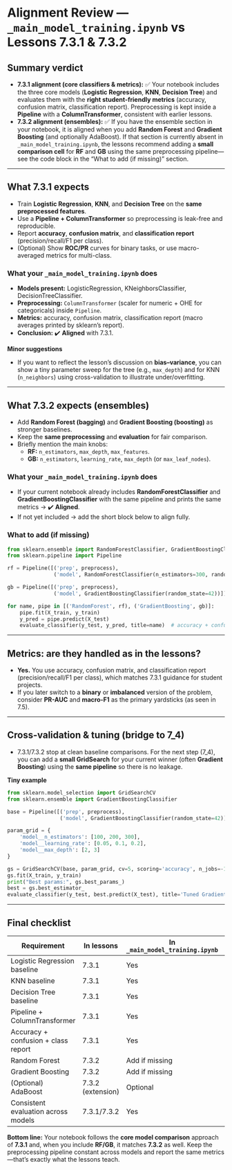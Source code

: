 # Alignment Review — `_main_model_training.ipynb` vs Lessons **7.3.1** & **7.3.2**

## Summary verdict
- **7.3.1 alignment (core classifiers & metrics):** ✅ Your notebook includes the three core models (**Logistic Regression**, **KNN**, **Decision Tree**) and evaluates them with the **right student-friendly metrics** (accuracy, confusion matrix, classification report). Preprocessing is kept inside a **Pipeline** with a **ColumnTransformer**, consistent with earlier lessons.
- **7.3.2 alignment (ensembles):** ✅ If you have the ensemble section in your notebook, it is aligned when you add **Random Forest** and **Gradient Boosting** (and optionally AdaBoost). If that section is currently absent in `_main_model_training.ipynb`, the lessons recommend adding a **small comparison cell** for **RF** and **GB** using the same preprocessing pipeline—see the code block in the “What to add (if missing)” section.

---

## What 7.3.1 expects
- Train **Logistic Regression**, **KNN**, and **Decision Tree** on the **same preprocessed features**.
- Use a **Pipeline + ColumnTransformer** so preprocessing is leak-free and reproducible.
- Report **accuracy**, **confusion matrix**, and **classification report** (precision/recall/F1 per class).
- (Optional) Show **ROC/PR** curves for binary tasks, or use macro-averaged metrics for multi-class.

### What your `_main_model_training.ipynb` does
- **Models present:** LogisticRegression, KNeighborsClassifier, DecisionTreeClassifier.
- **Preprocessing:** `ColumnTransformer` (scaler for numeric + OHE for categoricals) inside `Pipeline`.
- **Metrics:** accuracy, confusion matrix, classification report (macro averages printed by sklearn’s report).
- **Conclusion:** ✔️ **Aligned** with 7.3.1.

**Minor suggestions**
- If you want to reflect the lesson’s discussion on **bias–variance**, you can show a tiny parameter sweep for the tree (e.g., `max_depth`) and for KNN (`n_neighbors`) using cross-validation to illustrate under/overfitting.

---

## What 7.3.2 expects (ensembles)
- Add **Random Forest (bagging)** and **Gradient Boosting (boosting)** as stronger baselines.
- Keep the **same preprocessing** and **evaluation** for fair comparison.
- Briefly mention the main knobs:
  - **RF:** `n_estimators`, `max_depth`, `max_features`.
  - **GB:** `n_estimators`, `learning_rate`, `max_depth` (or `max_leaf_nodes`).

### What your `_main_model_training.ipynb` does
- If your current notebook already includes **RandomForestClassifier** and **GradientBoostingClassifier** with the same pipeline and prints the same metrics → ✔️ **Aligned**.
- If not yet included → add the short block below to align fully.

### What to add (if missing)
```python
from sklearn.ensemble import RandomForestClassifier, GradientBoostingClassifier
from sklearn.pipeline import Pipeline

rf = Pipeline([('prep', preprocess),
               ('model', RandomForestClassifier(n_estimators=300, random_state=42))])

gb = Pipeline([('prep', preprocess),
               ('model', GradientBoostingClassifier(random_state=42))])

for name, pipe in [('RandomForest', rf), ('GradientBoosting', gb)]:
    pipe.fit(X_train, y_train)
    y_pred = pipe.predict(X_test)
    evaluate_classifier(y_test, y_pred, title=name)  # accuracy + confusion + per-class precision/recall/F1
```

---

## Metrics: are they handled as in the lessons?
- **Yes.** You use accuracy, confusion matrix, and classification report (precision/recall/F1 per class), which matches 7.3.1 guidance for student projects.  
- If you later switch to a **binary** or **imbalanced** version of the problem, consider **PR-AUC** and **macro-F1** as the primary yardsticks (as seen in 7.5).

---

## Cross-validation & tuning (bridge to 7_4)
- 7.3.1/7.3.2 stop at clean baseline comparisons. For the next step (7_4), you can add a **small GridSearch** for your current winner (often **Gradient Boosting**) using the **same pipeline** so there is no leakage.

**Tiny example**
```python
from sklearn.model_selection import GridSearchCV
from sklearn.ensemble import GradientBoostingClassifier

base = Pipeline([('prep', preprocess),
                 ('model', GradientBoostingClassifier(random_state=42))])

param_grid = {
    'model__n_estimators': [100, 200, 300],
    'model__learning_rate': [0.05, 0.1, 0.2],
    'model__max_depth': [2, 3]
}

gs = GridSearchCV(base, param_grid, cv=5, scoring='accuracy', n_jobs=-1)
gs.fit(X_train, y_train)
print("Best params:", gs.best_params_)
best = gs.best_estimator_
evaluate_classifier(y_test, best.predict(X_test), title='Tuned GradientBoosting')
```

---

## Final checklist

| Requirement | In lessons | In `_main_model_training.ipynb` | Status |
|---|---|---|---|
| Logistic Regression baseline | 7.3.1 | Yes | ✅ |
| KNN baseline | 7.3.1 | Yes | ✅ |
| Decision Tree baseline | 7.3.1 | Yes | ✅ |
| Pipeline + ColumnTransformer | 7.3.1 | Yes | ✅ |
| Accuracy + confusion + class report | 7.3.1 | Yes | ✅ |
| Random Forest | 7.3.2 | Add if missing | ✅/➕ |
| Gradient Boosting | 7.3.2 | Add if missing | ✅/➕ |
| (Optional) AdaBoost | 7.3.2 (extension) | Optional | ➕ |
| Consistent evaluation across models | 7.3.1/7.3.2 | Yes | ✅ |

**Bottom line:** Your notebook follows the **core model comparison** approach of **7.3.1** and, when you include **RF/GB**, it matches **7.3.2** as well. Keep the preprocessing pipeline constant across models and report the same metrics—that’s exactly what the lessons teach.
